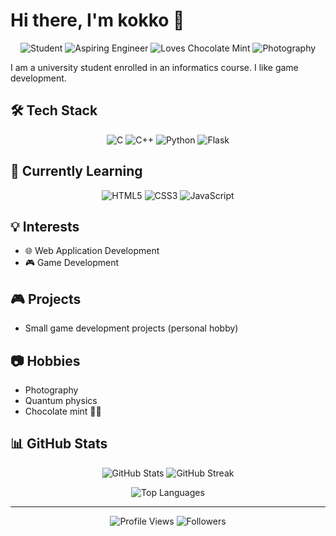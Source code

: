 # Hi there, I'm kokko 👋

<p align="center">
  <img src="https://img.shields.io/badge/Student-Computer%20Science-blue" alt="Student"/>
  <img src="https://img.shields.io/badge/Aspiring-Engineer-orange" alt="Aspiring Engineer"/>
  <img src="https://img.shields.io/badge/Loves-Chocolate%20Mint-brightgreen" alt="Loves Chocolate Mint"/>
  <img src="https://img.shields.io/badge/Hobby-Photography-yellow" alt="Photography"/>
</p>

I am a university student enrolled in an informatics course. I like game development.

## 🛠️ Tech Stack

<p align="center">
  <img src="https://img.shields.io/badge/C-00599C?style=for-the-badge&logo=c&logoColor=white" alt="C"/>
  <img src="https://img.shields.io/badge/C%2B%2B-00599C?style=for-the-badge&logo=c%2B%2B&logoColor=white" alt="C++"/>
  <img src="https://img.shields.io/badge/Python-3776AB?style=for-the-badge&logo=python&logoColor=white" alt="Python"/>
  <img src="https://img.shields.io/badge/Flask-000000?style=for-the-badge&logo=flask&logoColor=white" alt="Flask"/>
</p>

## 🌱 Currently Learning

<p align="center">
  <img src="https://img.shields.io/badge/HTML5-E34F26?style=for-the-badge&logo=html5&logoColor=white" alt="HTML5"/>
  <img src="https://img.shields.io/badge/CSS3-1572B6?style=for-the-badge&logo=css3&logoColor=white" alt="CSS3"/>
  <img src="https://img.shields.io/badge/JavaScript-F7DF1E?style=for-the-badge&logo=javascript&logoColor=black" alt="JavaScript"/>
</p>

## 💡 Interests

- 🌐 Web Application Development
- 🎮 Game Development

## 🎮 Projects

- Small game development projects (personal hobby)

## 📷 Hobbies

- Photography
- Quantum physics
- Chocolate mint 🍫🌿

## 📊 GitHub Stats

<p align="center">
  <img src="https://github-readme-stats.vercel.app/api?username=k-mysa6505&show_icons=true&theme=radical" alt="GitHub Stats"/>
  <img src="https://github-readme-streak-stats.herokuapp.com/?user=k-mysa6505&theme=radical" alt="GitHub Streak"/>
</p>

<p align="center">
  <img src="https://github-readme-stats.vercel.app/api/top-langs/?username=k-mysa6505&layout=compact&theme=radical" alt="Top Languages"/>
</p>

---

<p align="center">
  <img src="https://komarev.com/ghpvc/?username=k-mysa6505&color=blueviolet" alt="Profile Views"/>
  <img src="https://img.shields.io/github/followers/k-mysa6505?style=social" alt="Followers"/>
</p>

<!--
**kokko-my/kokko-my** is a ✨ _special_ ✨ repository because its `README.md` (this file) appears on your GitHub profile.

Here are some ideas to get you started:

- 🔭 I’m currently working on ...
- 🌱 I’m currently learning ...
- 👯 I’m looking to collaborate on ...
- 🤔 I’m looking for help with ...
- 💬 Ask me about ...
- 📫 How to reach me: ...
- 😄 Pronouns: ...
- ⚡ Fun fact: ...
-->
